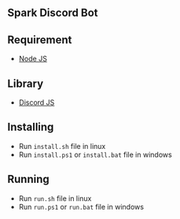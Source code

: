 ## Spark Discord Bot

## Requirement
- [Node JS](https://nodejs.org/en/)

## Library
- [Discord JS](https://discord.js.org/)

## Installing
- Run `install.sh` file in linux
- Run `install.ps1` or `install.bat` file in windows

## Running
- Run `run.sh` file in linux
- Run `run.ps1` or `run.bat` file in windows


